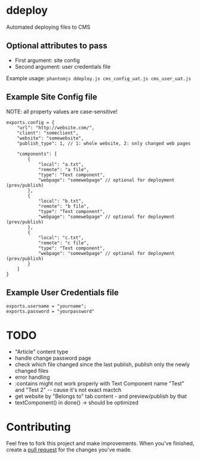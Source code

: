 ddeploy
=======

Automated deploying files to CMS


Optional attributes to pass
---------------------------

-  First argument: site config
-  Second argument: user credentials file

Example usage: `phantomjs ddeploy.js cms_config_uat.js cms_user_uat.js`


Example Site Config file
------------------------

NOTE: all property values are case-sensitive!

	exports.config = {
		"url": "http://website.com/",
		"client": "someclient",
		"website": "somewebsite",
		"publish_type": 1, // 1: whole website, 2: only changed web pages

		"components": [
			{
				"local": "a.txt",
				"remote": "a file",
				"type": "Text component",
				"webpage": "somewebpage" // optional for deployment (prev/publish)
			},
			{
				"local": "b.txt",
				"remote": "b file",
				"type": "Text component",
				"webpage": "somewebpage" // optional for deployment (prev/publish)
			},
			{
				"local": "c.txt",
				"remote": "c file",
				"type": "Text component",
				"webpage": "somewebpage" // optional for deployment (prev/publish)
			}
		]
	}




Example User Credentials file
-----------------------------
	exports.username = "yourname";
	exports.password = "yourpassword"


TODO
====
-  "Article" content type
-  handle change password page
-  check which file changed since the last publish, publish only the newly changed files
-  error handling
-  :contains might not work properly with Text Component name "Test" and "Test 2" -- cause it's not exact mactch
-  get website by "Belongs to" tab content - and preview/publish by that
-  textComponent() in done() -> should be optimized


Contributing
============

Feel free to fork this project and make improvements. When you've finished, create a [pull request](https://help.github.com/articles/using-pull-requests) for the changes you've made.
